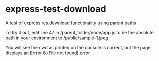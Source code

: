 express-test-download
=====================

A test of express res.download functionality using parent paths

To try it out, edit line 47 in /parent_folder/node/app.js to be the absolute path in your environment to /public/sample-1.jpeg

You will see the cwd as printed on the console is correct, but the page displays an Errror 6 (File not found) error